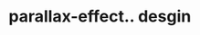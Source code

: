 # parallax-effect.. desgin                                                                                                                                                                                                                                                                                                                         

